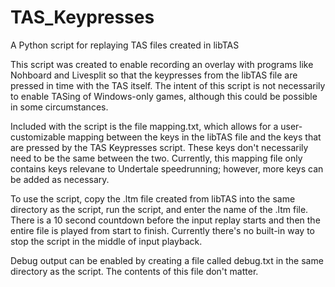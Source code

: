 # TAS_Keypresses
A Python script for replaying TAS files created in libTAS

This script was created to enable recording an overlay with programs like Nohboard and Livesplit so that the keypresses from the libTAS file are pressed in time with the TAS itself. The intent of this script is not necessarily to enable TASing of Windows-only games, although this could be possible in some circumstances.

Included with the script is the file mapping.txt, which allows for a user-customizable mapping between the keys in the libTAS file and the keys that are pressed by the TAS Keypresses script. These keys don't necessarily need to be the same between the two. Currently, this mapping file only contains keys relevane to Undertale speedrunning; however, more keys can be added as necessary.

To use the script, copy the .ltm file created from libTAS into the same directory as the script, run the script, and enter the name of the .ltm file. There is a 10 second countdown before the input replay starts and then the entire file is played from start to finish. Currently there's no built-in way to stop the script in the middle of input playback.

Debug output can be enabled by creating a file called debug.txt in the same directory as the script. The contents of this file don't matter.
